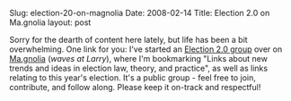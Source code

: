 Slug: election-20-on-magnolia
Date: 2008-02-14
Title: Election 2.0 on Ma.gnolia
layout: post

Sorry for the dearth of content here lately, but life has been a bit overwhelming. One link for you: I've started an [Election 2.0 group](http://ma.gnolia.com/groups/election20) over on [Ma.gnolia](http://ma.gnolia.com/) (*waves at Larry*), where I'm bookmarking "Links about new trends and ideas in election law, theory, and practice", as well as links relating to this year's election. It's a public group - feel free to join, contribute, and follow along. Please keep it on-track and respectful!
